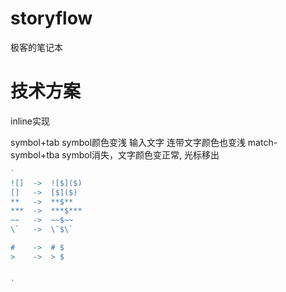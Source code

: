 # storyflow
极客的笔记本

# 技术方案

inline实现

symbol+tab symbol颜色变浅
输入文字 连带文字颜色也变浅
match-symbol+tba symbol消失，文字颜色变正常, 光标移出

```js
`
![]  ->  ![$]($)
[]   ->  [$]($)
**   ->  **$**
***  ->  ***$***
~~   ->  ~~$~~
\`   ->  \`$\`

#    ->  # $
>    ->  > $


`
```